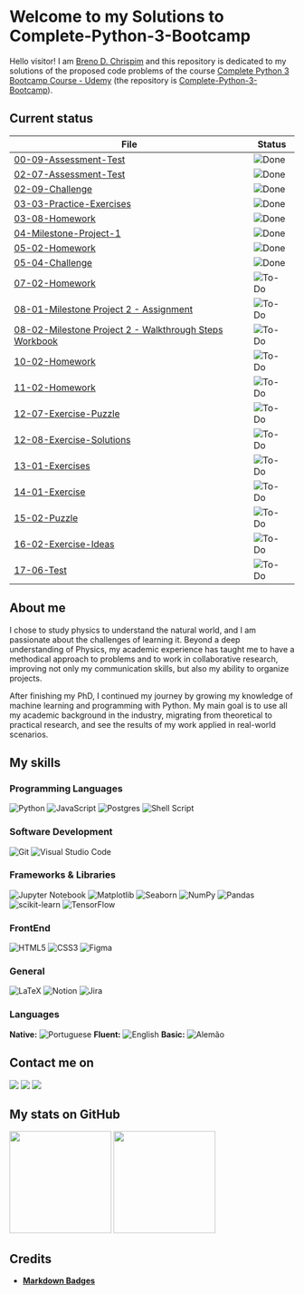 # Welcome to my Solutions to Complete-Python-3-Bootcamp

Hello visitor! I am [Breno D. Chrispim](https://github.com/DChrispim) and this repository is dedicated to my solutions of the proposed code problems of the course [Complete Python 3 Bootcamp Course - Udemy](https://www.udemy.com/complete-python-bootcamp/?couponCode=COMPLETE_GITHUB) (the repository is [Complete-Python-3-Bootcamp](https://github.com/Pierian-Data/Complete-Python-3-Bootcamp)).

## Current status

| File                                                                                                                     | Status                                              |
| ------------------------------------------------------------------------------------------------------------------------ | --------------------------------------------------- |
| [00-09-Assessment-Test](00-09-Assessment-Test.ipynb)                                                                     | ![Done](https://img.shields.io/badge/Done-green)    |
| [02-07-Assessment-Test](02-07-Assessment-Test.ipynb)                                                                     | ![Done](https://img.shields.io/badge/Done-green)    |
| [02-09-Challenge](02-09-Challenge.ipynb)                                                                                 | ![Done](https://img.shields.io/badge/Done-green)    |
| [03-03-Practice-Exercises](03-03-Practice-Exercises.ipynb)                                                               | ![Done](https://img.shields.io/badge/Done-green)    |
| [03-08-Homework](03-08-Homework.ipynb)                                                                                   | ![Done](https://img.shields.io/badge/Done-green)    |
| [04-Milestone-Project-1](04-Milestone-Project-1.ipynb)                                                                   | ![Done](https://img.shields.io/badge/Done-green)    |
| [05-02-Homework](05-02-Homework.ipynb)                                                                                   | ![Done](https://img.shields.io/badge/Done-green)    |
| [05-04-Challenge](05-04-Challenge.ipynb)                                                                                 | ![Done](https://img.shields.io/badge/Done-green) |
| [07-02-Homework](07-02-Homework.ipynb)                                                                                   | ![To-Do](https://img.shields.io/badge/To%20Do-blue) |
| [08-01-Milestone Project 2 - Assignment](<08-01-Milestone Project 2 - Assignment.ipynb>)                                 | ![To-Do](https://img.shields.io/badge/To%20Do-blue) |
| [08-02-Milestone Project 2 - Walkthrough Steps Workbook](<08-02-Milestone Project 2 - Walkthrough Steps Workbook.ipynb>) | ![To-Do](https://img.shields.io/badge/To%20Do-blue) |
| [10-02-Homework](10-02-Homework.ipynb)                                                                                   | ![To-Do](https://img.shields.io/badge/To%20Do-blue) |
| [11-02-Homework](11-02-Homework.ipynb)                                                                                   | ![To-Do](https://img.shields.io/badge/To%20Do-blue) |
| [12-07-Exercise-Puzzle](12-07-Exercise-Puzzle.ipynb)                                                                     | ![To-Do](https://img.shields.io/badge/To%20Do-blue) |
| [12-08-Exercise-Solutions](12-08-Exercise-Solutions.ipynb)                                                               | ![To-Do](https://img.shields.io/badge/To%20Do-blue) |
| [13-01-Exercises](13-01-Exercises.ipynb)                                                                                 | ![To-Do](https://img.shields.io/badge/To%20Do-blue) |
| [14-01-Exercise](14-01-Exercise.ipynb)                                                                                   | ![To-Do](https://img.shields.io/badge/To%20Do-blue) |
| [15-02-Puzzle](15-02-Puzzle.ipynb)                                                                                       | ![To-Do](https://img.shields.io/badge/To%20Do-blue) |
| [16-02-Exercise-Ideas](16-02-Exercise-Ideas.ipynb)                                                                       | ![To-Do](https://img.shields.io/badge/To%20Do-blue) |
| [17-06-Test](17-06-Test.ipynb)                                                                                           | ![To-Do](https://img.shields.io/badge/To%20Do-blue) |

## About me

I chose to study physics to understand the natural world, and I am passionate about the challenges of learning it. Beyond a deep understanding of Physics, my academic experience has taught me to have a methodical approach to problems and to work in collaborative research, improving not only my communication skills, but also my ability to organize projects.

After finishing my PhD, I continued my journey by growing my knowledge of machine learning and programming with Python. My main goal is to use all my academic background in the industry, migrating from theoretical to practical research, and see the results of my work applied in real-world scenarios.

## My skills

### Programming Languages

![Python](https://img.shields.io/badge/python-3670A0?style=for-the-badge&logo=python&logoColor=ffdd54)
![JavaScript](https://img.shields.io/badge/javascript-%23323330.svg?style=for-the-badge&logo=javascript&logoColor=%23F7DF1E)
![Postgres](https://img.shields.io/badge/postgres-%23316192.svg?style=for-the-badge&logo=postgresql&logoColor=white)
![Shell Script](https://img.shields.io/badge/shell_script-%23121011.svg?style=for-the-badge&logo=gnu-bash&logoColor=white)

### Software Development

![Git](https://img.shields.io/badge/git-%23F05033.svg?style=for-the-badge&logo=git&logoColor=white)
![Visual Studio Code](https://img.shields.io/badge/Visual%20Studio%20Code-0078d7.svg?style=for-the-badge&logo=visual-studio-code&logoColor=white)

### Frameworks & Libraries

![Jupyter Notebook](https://img.shields.io/badge/jupyter-%23FA0F00.svg?style=for-the-badge&logo=jupyter&logoColor=white)
![Matplotlib](https://img.shields.io/badge/Matplotlib-%23ffffff.svg?style=for-the-badge&logo=Matplotlib&logoColor=black)
![Seaborn](https://img.shields.io/badge/SeaBorn-%3670A0.svg?style=for-the-badge&logo=python&logoColor=white)
![NumPy](https://img.shields.io/badge/numpy-%23013243.svg?style=for-the-badge&logo=numpy&logoColor=white)
![Pandas](https://img.shields.io/badge/pandas-%23150458.svg?style=for-the-badge&logo=pandas&logoColor=white)
![scikit-learn](https://img.shields.io/badge/scikit--learn-%23F7931E.svg?style=for-the-badge&logo=scikit-learn&logoColor=white)
![TensorFlow](https://img.shields.io/badge/TensorFlow-%23FF6F00.svg?style=for-the-badge&logo=TensorFlow&logoColor=white)

### FrontEnd

![HTML5](https://img.shields.io/badge/html5-%23E34F26.svg?style=for-the-badge&logo=html5&logoColor=white)
![CSS3](https://img.shields.io/badge/css3-%231572B6.svg?style=for-the-badge&logo=css3&logoColor=white)
![Figma](https://img.shields.io/badge/figma-%23F24E1E.svg?style=for-the-badge&logo=figma&logoColor=white)

### General

![LaTeX](https://img.shields.io/badge/latex-%23008080.svg?style=for-the-badge&logo=latex&logoColor=white)
![Notion](https://img.shields.io/badge/Notion-%23000000.svg?style=for-the-badge&logo=notion&logoColor=white)
![Jira](https://img.shields.io/badge/jira-%230A0FFF.svg?style=for-the-badge&logo=jira&logoColor=white)

### Languages

**Native:** ![Portuguese](https://img.shields.io/badge/Portuguese-green)
**Fluent:** ![English](https://img.shields.io/badge/English-blue)
**Basic:** ![Alemão](https://img.shields.io/badge/Alemão-red)

## Contact me on

<div>
<a href = "mailto:brenoadsdc@gmail.com"><img loading="lazy" src="https://img.shields.io/badge/Gmail-D14836?style=for-the-badge&logo=gmail&logoColor=white" target="_blank"></a>
<a href="https://www.linkedin.com/in/brenochrispim/" target="_blank"><img loading="lazy" src="https://img.shields.io/badge/linkedin-%230077B5.svg?style=for-the-badge&logo=linkedin&logoColor=white" target="_blank"></a>
<a href="https://dchrispim.github.io/my-portfolio/" target="_blank"><img loading="lazy" src="https://img.shields.io/badge/My%20github%20page-121013?style=for-the-badge&logo=github&logoColor=white" target="_blank"></a>
</div>

## My stats on GitHub

<div>
<a href="https://github.com/DChrispim/"></a>
<img loading="lazy" height="180em" src="https://github-readme-stats.vercel.app/api/top-langs/?username=DChrispim&layout=compact&langs_count=7&theme=dracula"/>
<img loading="lazy" height="180em" src="https://github-readme-stats.vercel.app/api?username=DChrispim&show_icons=true&theme=dracula&include_all_commits=true&count_private=true"/>
</div>

## Credits

- [**Markdown Badges**](https://github.com/Ileriayo/markdown-badges)
